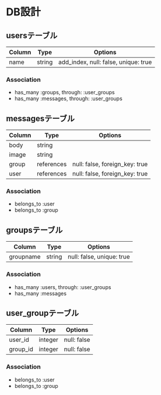 # DB設計
## usersテーブル
|Column|Type|Options|
|------|----|-------|
|name|string|add_index, null: false, unique: true|
### Association
- has_many :groups, through: :user_groups
- has_many :messages, through: :user_groups

## messagesテーブル
|Column|Type|Options|
|------|----|-------|
|body|string| |
|image|string| |
|group|references|null: false, foreign_key: true|
|user|references|null: false, foreign_key: true|
### Association
- belongs_to :user
- belongs_to :group

## groupsテーブル
|Column|Type|Options|
|------|----|-------|
|groupname|string|null: false, unique: true|
### Association
- has_many :users, through: :user_groups
- has_many :messages

## user_groupテーブル
|Column|Type|Options|
|------|----|-------|
|user_id|integer|null: false|
|group_id|integer|null: false|
### Association
- belongs_to :user
- belongs_to :group
